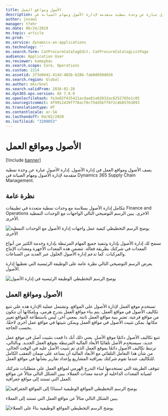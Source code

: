 ```yaml
---
title: الأصول ومواقع العمل
description: يصف الأصول ومواقع العمل في إدارة الأصول. إدارة الأصول عبارة عن وحدة نمطية متقدمة لإدارة الأصول ومهام الصيانة في Dynamics 365 Supply Chain Management.
author: josaw1
manager: tfehr
ms.date: 06/24/2019
ms.topic: article
ms.prod: ''
ms.service: dynamics-ax-applications
ms.technology: ''
ms.search.form: CatProcureCatalogEdit, CatProcureCatalogListPage
audience: Application User
ms.reviewer: kamaybac
ms.search.scope: Core, Operations
ms.custom: 2214
ms.assetid: 2f3e0441-414d-402b-b28b-7ab0d650d658
ms.search.region: Global
ms.author: mkirknel
ms.search.validFrom: 2016-02-28
ms.dyn365.ops.version: AX 7.0.0
ms.openlocfilehash: fe3e82f425421acdae81a02032ac6252765e1c05
ms.sourcegitcommit: 4f9912439ff78acf0c754d5bff972c4b85763093
ms.translationtype: HT
ms.contentlocale: ar-SA
ms.lasthandoff: 04/02/2020
ms.locfileid: "3208053"
---
```

# <a name="functional-locations-and-assets"></a>الأصول ومواقع العمل

[!include [banner](../../includes/banner.md)]

 

يصف الأصول ومواقع العمل في إدارة الأصول. إدارة الأصول عبارة عن وحدة نمطية متقدمة لإدارة الأصول ومهام الصيانة في Dynamics 365 Supply Chain Management.

## <a name="overview"></a>نظرة عامة

تتكامل إدارة الأصول بسلاسة مع وحدات نمطية متعددة في تطبيقات Finance and Operations الاخرى. يبين الرسم التوضيحي التالي الواجهات مع الوحدات النمطية الأخرى.

![يوضح الرسم التخطيطي كيفية عمل واجهات إدارة الأصول مع الوحدات النمطية الأخرى](media/01-overview-image.png)

تسمح لك إدارة الأصول بإدارة وتنفيذ جميع المهام المرتبطة بإدارة وخدمة الكثير من أنواع المعدات في شركتك بطريقة فعالة. تتضمن هذه المعدات الأجهزة ومعدات الإنتاج والمركبات. كما تدعم إدارة الأصول الحلول عبر العديد من الصناعات.

يعرض الرسم التوضيحي التالي نظرة عامة على الوظيفة الرئيسية التي تغطيها إدارة الأصول.

![يوضح الرسم التخطيطي الوظيفة الرئيسية في إدارة الأصول](media/02-overview-image.png)

## <a name="functional-locations-and-assets"></a>الأصول ومواقع العمل

تستخدم موقع العمل لإدارة الأصول على المواقع. وتشتمل عملية الإدارة هذه علي تتبع تكاليف الأصول في مواقع العمل. يتم بناء مواقع العمل بتدرج هرمي، وبإمكانها أن تتكون من مواقع فرعية. تعتبر بنية مواقع العمل ثابتة. بمعنى آخر، ليس باستطاعة المواقع تغيير مكانها. يمكن تثبيت الأصول في مواقع العمل ويمكن تثبيتها في مواقع عمل أخرى لاحقًا، بحسب الحاجة.

تتبع تكاليف الأصول دائمًا موقع الأصل. يعني ذلك أنك ذا قمت بتثبيت أصل في موقع عمل جديد، سيستخدم الأصل تلقائيًا الأبعاد المالية المرتبطة بموقع العمل الجديد. وبالتالي، ترتبط تكاليف الأصول دائمًا بموقع العمل الذي تم تثبيت الأصل عليه في الوقت الحالي. من شأن هذا التعامل التلقائي مع الأبعاد المالية أن يساعد على ضمان التعقب الكامل للتكاليف عندما تقوم شركتك بمراقبة المشاريع وإعداد تقارير بشأنها في مواقع العمل.

تتوقف الطريقة التي تستخدمها لبناء التدرج الهرمي لمواقع العمل على متطلبات شركتك لصيانة المعدات الداخلية أو خدمة معدات العملاء. يبين الشكل التالي مثالاً عن مواقع العمل التي تستند إلى مواقع جغرافية.

![يوضح الرسم التخطيطي المواقع الوظيفية استنادًا إلى المواقع الجغرافية](media/03-overview-image.png)

يبين الشكل التالي مثالاً عن مواقع العمل التي تستند إلى العملاء.

![يوضح الرسم التخطيطي المواقع الوظيفية بناءً على العملاء](media/04-overview-image.png)

